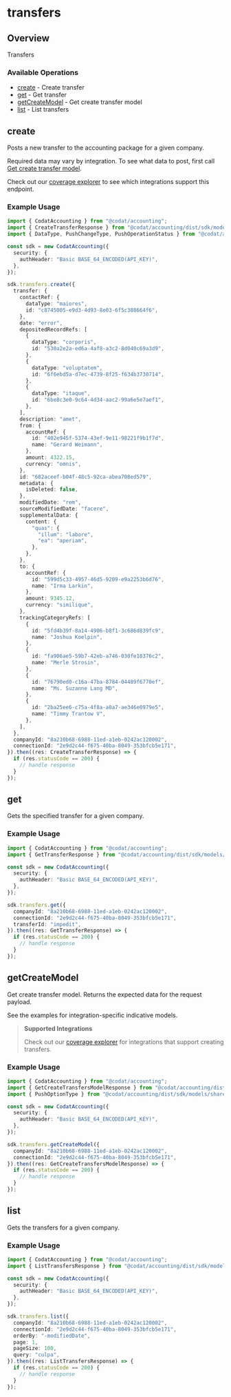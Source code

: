 # transfers

## Overview

Transfers

### Available Operations

* [create](#create) - Create transfer
* [get](#get) - Get transfer
* [getCreateModel](#getcreatemodel) - Get create transfer model
* [list](#list) - List transfers

## create

Posts a new transfer to the accounting package for a given company.

Required data may vary by integration. To see what data to post, first call [Get create transfer model](https://docs.codat.io/accounting-api#/operations/get-create-transfers-model).

Check out our [coverage explorer](https://knowledge.codat.io/supported-features/accounting?view=tab-by-data-type&dataType=transfers) to see which integrations support this endpoint.

### Example Usage

```typescript
import { CodatAccounting } from "@codat/accounting";
import { CreateTransferResponse } from "@codat/accounting/dist/sdk/models/operations";
import { DataType, PushChangeType, PushOperationStatus } from "@codat/accounting/dist/sdk/models/shared";

const sdk = new CodatAccounting({
  security: {
    authHeader: "Basic BASE_64_ENCODED(API_KEY)",
  },
});

sdk.transfers.create({
  transfer: {
    contactRef: {
      dataType: "maiores",
      id: "c8745005-e9d3-4d93-8e03-6f5c388664f6",
    },
    date: "error",
    depositedRecordRefs: [
      {
        dataType: "corporis",
        id: "530a2e2a-ed6a-4af8-a3c2-8d040c69a3d9",
      },
      {
        dataType: "voluptatem",
        id: "6f6ebd5a-d7ec-4739-8f25-f634b3730714",
      },
      {
        dataType: "itaque",
        id: "6be8c3e0-9c64-4d34-aac2-99a6e5e7aef1",
      },
    ],
    description: "amet",
    from: {
      accountRef: {
        id: "402e945f-5374-43ef-9e11-98221f9b1f7d",
        name: "Gerard Weimann",
      },
      amount: 4322.15,
      currency: "omnis",
    },
    id: "682aceef-b04f-48c5-92ca-abea708ed579",
    metadata: {
      isDeleted: false,
    },
    modifiedDate: "rem",
    sourceModifiedDate: "facere",
    supplementalData: {
      content: {
        "quas": {
          "illum": "labore",
          "ea": "aperiam",
        },
      },
    },
    to: {
      accountRef: {
        id: "599d5c33-4957-46d5-9209-e9a2253b6d76",
        name: "Irma Larkin",
      },
      amount: 9345.12,
      currency: "similique",
    },
    trackingCategoryRefs: [
      {
        id: "5fd4b39f-8a14-4906-b8f1-3c686d839fc9",
        name: "Joshua Koelpin",
      },
      {
        id: "fa906ae5-59b7-42eb-a746-030fe18376c2",
        name: "Merle Strosin",
      },
      {
        id: "76790ed0-c16a-47ba-8784-04489f6770ef",
        name: "Ms. Suzanne Lang MD",
      },
      {
        id: "2ba25ee6-c75a-4f8a-a0a7-ae346e0979e5",
        name: "Timmy Trantow V",
      },
    ],
  },
  companyId: "8a210b68-6988-11ed-a1eb-0242ac120002",
  connectionId: "2e9d2c44-f675-40ba-8049-353bfcb5e171",
}).then((res: CreateTransferResponse) => {
  if (res.statusCode == 200) {
    // handle response
  }
});
```

## get

Gets the specified transfer for a given company.

### Example Usage

```typescript
import { CodatAccounting } from "@codat/accounting";
import { GetTransferResponse } from "@codat/accounting/dist/sdk/models/operations";

const sdk = new CodatAccounting({
  security: {
    authHeader: "Basic BASE_64_ENCODED(API_KEY)",
  },
});

sdk.transfers.get({
  companyId: "8a210b68-6988-11ed-a1eb-0242ac120002",
  connectionId: "2e9d2c44-f675-40ba-8049-353bfcb5e171",
  transferId: "impedit",
}).then((res: GetTransferResponse) => {
  if (res.statusCode == 200) {
    // handle response
  }
});
```

## getCreateModel

Get create transfer model. Returns the expected data for the request payload.

See the examples for integration-specific indicative models.

> **Supported Integrations**
> 
> Check out our [coverage explorer](https://knowledge.codat.io/supported-features/accounting?view=tab-by-data-type&dataType=transfers) for integrations that support creating transfers.

### Example Usage

```typescript
import { CodatAccounting } from "@codat/accounting";
import { GetCreateTransfersModelResponse } from "@codat/accounting/dist/sdk/models/operations";
import { PushOptionType } from "@codat/accounting/dist/sdk/models/shared";

const sdk = new CodatAccounting({
  security: {
    authHeader: "Basic BASE_64_ENCODED(API_KEY)",
  },
});

sdk.transfers.getCreateModel({
  companyId: "8a210b68-6988-11ed-a1eb-0242ac120002",
  connectionId: "2e9d2c44-f675-40ba-8049-353bfcb5e171",
}).then((res: GetCreateTransfersModelResponse) => {
  if (res.statusCode == 200) {
    // handle response
  }
});
```

## list

Gets the transfers for a given company.

### Example Usage

```typescript
import { CodatAccounting } from "@codat/accounting";
import { ListTransfersResponse } from "@codat/accounting/dist/sdk/models/operations";

const sdk = new CodatAccounting({
  security: {
    authHeader: "Basic BASE_64_ENCODED(API_KEY)",
  },
});

sdk.transfers.list({
  companyId: "8a210b68-6988-11ed-a1eb-0242ac120002",
  connectionId: "2e9d2c44-f675-40ba-8049-353bfcb5e171",
  orderBy: "-modifiedDate",
  page: 1,
  pageSize: 100,
  query: "culpa",
}).then((res: ListTransfersResponse) => {
  if (res.statusCode == 200) {
    // handle response
  }
});
```
